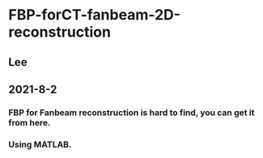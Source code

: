 # FBP-forCT-fanbeam-2D-reconstruction
## Lee
## 2021-8-2
### FBP for Fanbeam reconstruction is hard to find, you can get it from here.
### Using MATLAB. 
